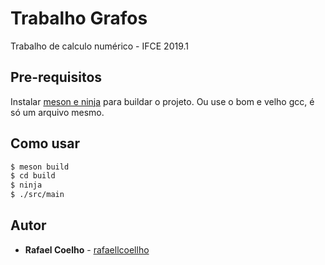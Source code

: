 # Trabalho Grafos 

Trabalho de calculo numérico - IFCE 2019.1

## Pre-requisitos

Instalar [meson e ninja](https://mesonbuild.com/Getting-meson.html) para buildar o projeto. Ou use o bom e velho gcc, é só um arquivo mesmo.

## Como usar

```bash
$ meson build
$ cd build
$ ninja
$ ./src/main
```

## Autor

* **Rafael Coelho** - [rafaellcoellho](https://github.com/rafaellcoellho)
